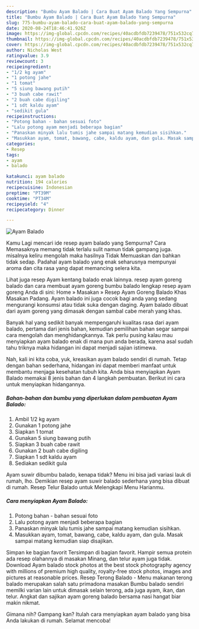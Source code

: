 ```yaml
---
description: "Bumbu Ayam Balado | Cara Buat Ayam Balado Yang Sempurna"
title: "Bumbu Ayam Balado | Cara Buat Ayam Balado Yang Sempurna"
slug: 775-bumbu-ayam-balado-cara-buat-ayam-balado-yang-sempurna
date: 2020-08-24T18:46:41.926Z
image: https://img-global.cpcdn.com/recipes/40acdbfdb7239478/751x532cq70/ayam-balado-foto-resep-utama.jpg
thumbnail: https://img-global.cpcdn.com/recipes/40acdbfdb7239478/751x532cq70/ayam-balado-foto-resep-utama.jpg
cover: https://img-global.cpcdn.com/recipes/40acdbfdb7239478/751x532cq70/ayam-balado-foto-resep-utama.jpg
author: Nicholas West
ratingvalue: 3.9
reviewcount: 3
recipeingredient:
- "1/2 kg ayam"
- "1 potong jahe"
- "1 tomat"
- "5 siung bawang putih"
- "3 buah cabe rawit"
- "2 buah cabe digiling"
- "1 sdt kaldu ayam"
- "sedikit gula"
recipeinstructions:
- "Potong bahan - bahan sesuai foto"
- "Lalu potong ayam menjadi beberapa bagian"
- "Panaskan minyak lalu tumis jahe sampai matang kemudian sisihkan."
- "Masukkan ayam, tomat, bawang, cabe, kaldu ayam, dan gula. Masak sampai matang kemudian siap disajikan."
categories:
- Resep
tags:
- ayam
- balado

katakunci: ayam balado 
nutrition: 194 calories
recipecuisine: Indonesian
preptime: "PT39M"
cooktime: "PT34M"
recipeyield: "4"
recipecategory: Dinner

---
```



![Ayam Balado](https://img-global.cpcdn.com/recipes/40acdbfdb7239478/751x532cq70/ayam-balado-foto-resep-utama.jpg)

Kamu Lagi mencari ide resep ayam balado yang Sempurna? Cara Memasaknya memang tidak terlalu sulit namun tidak gampang juga. misalnya keliru mengolah maka hasilnya Tidak Memuaskan dan bahkan tidak sedap. Padahal ayam balado yang enak seharusnya mempunyai aroma dan cita rasa yang dapat memancing selera kita.

Lihat juga resep Ayam kentang balado enak lainnya. resep ayam goreng balado dan cara membuat ayam goreng bumbu balado lengkap resep ayam goreng Anda di sini: Home » Masakan » Resep Ayam Goreng Balado Khas Masakan Padang. Ayam balado ini juga cocok bagi anda yang sedang mengurangi konsumsi atau tidak suka dengan daging. Ayam balado dibuat dari ayam goreng yang dimasak dengan sambal cabe merah yang khas.

Banyak hal yang sedikit banyak mempengaruhi kualitas rasa dari ayam balado, pertama dari jenis bahan, kemudian pemilihan bahan segar sampai cara mengolah dan menghidangkannya. Tak perlu pusing kalau mau menyiapkan ayam balado enak di mana pun anda berada, karena asal sudah tahu triknya maka hidangan ini dapat menjadi sajian istimewa.


Nah, kali ini kita coba, yuk, kreasikan ayam balado sendiri di rumah. Tetap dengan bahan sederhana, hidangan ini dapat memberi manfaat untuk membantu menjaga kesehatan tubuh kita. Anda bisa menyiapkan Ayam Balado memakai 8 jenis bahan dan 4 langkah pembuatan. Berikut ini cara untuk menyiapkan hidangannya.

<!--inarticleads1-->

##### Bahan-bahan dan bumbu yang diperlukan dalam pembuatan Ayam Balado:

1. Ambil 1/2 kg ayam
1. Gunakan 1 potong jahe
1. Siapkan 1 tomat
1. Gunakan 5 siung bawang putih
1. Siapkan 3 buah cabe rawit
1. Gunakan 2 buah cabe digiling
1. Siapkan 1 sdt kaldu ayam
1. Sediakan sedikit gula


Ayam suwir dibumbu balado, kenapa tidak? Menu ini bisa jadi variasi lauk di rumah, lho. Demikian resep ayam suwir balado sederhana yang bisa dibuat di rumah. Resep Telur Balado untuk Melengkapi Menu Harianmu. 

<!--inarticleads2-->

##### Cara menyiapkan Ayam Balado:

1. Potong bahan - bahan sesuai foto
1. Lalu potong ayam menjadi beberapa bagian
1. Panaskan minyak lalu tumis jahe sampai matang kemudian sisihkan.
1. Masukkan ayam, tomat, bawang, cabe, kaldu ayam, dan gula. Masak sampai matang kemudian siap disajikan.


Simpan ke bagian favorit Tersimpan di bagian favorit. Hampir semua protein ada resep olahannya di masakan Minang, dan telur ayam juga tidak. Download Ayam balado stock photos at the best stock photography agency with millions of premium high quality, royalty-free stock photos, images and pictures at reasonable prices. Resep Terong Balado - Menu makanan terong balado merupakan salah satu primadona masakan Bumbu balado sendiri memilki varian lain untuk dimasak selain terong, ada juga ayam, ikan, dan telur. Angkat dan sajikan ayam goreng balado bersama nasi hangat biar makin nikmat. 

Gimana nih? Gampang kan? Itulah cara menyiapkan ayam balado yang bisa Anda lakukan di rumah. Selamat mencoba!
